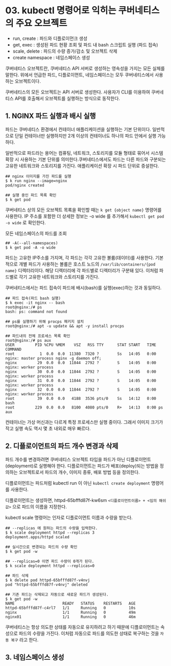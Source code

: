 # 03. kubectl 명령어로 익히는 쿠버네티스의 주요 오브젝트

- run, create : 파드와 디플로이먼크 생성
- get, exec : 생성된 파드 현황 조회 및 파드 내 bash 스크립트 실행 (파드 접속)
- scale, delete : 파드의 수량 증가/감소 및 오브젝트 삭제
- create namespace : 네임스페이스 생성

쿠버네티스 오브젝트란, 쿠버네티스 API 서버로 생성하는 영속성을 가지는 모든 실체를 말한다.
위에서 언급한 파드, 디플로이먼트, 네임스페이스는 모두 쿠버네티스에서 사용하는 오브젝트이다.

쿠버네티스의 모든 오브젝트는 API 서버로 생성한다.
사용자가 CLI를 이용하여 쿠버네티스 API를 호출해서 오브젝트를 실행하는 방식으로 동작한다.

## 1. NGINX 파드 실행과 배시 실행

파드는 쿠버네티스 환경에서 컨테이너 애플리케이션을 실행하는 기본 단위이다. 일반적으로 단일 컨테이너만 실행하지만 2개 이상의 컨테이너도 하나의 파드 안에서 실행 가능하다.

일반적으로 파드라는 용어는 컴퓨팅, 네트워크, 스토리지를 모듈 형태로 묶어서 시스템 확장 시 사용하는 기본 단위를 의미한다.쿠버네티스에서도 파드는 다른 파드와 구분되는 고유한 네트워크와 스토리지를 가진다. 애플리케이션 확장 시 파드 단위로 증설한다.

```shell
## nginx 이미지를 가진 파드를 실행
$ k run nginx --image=nginx
pod/nginx created

## 실행 중인 파드 목록 확인
$ k get pod
```

쿠버네티스 상의 모든 오브젝트 목록을 확인할 때는 `k get {object name}` 명령어를 사용한다.
IP 주소를 포함한 더 상세한 정보는 -o wide 를 추가해서 `kubectl get pod -o wide` 로 확인한다.

모든 네임스페이스의 파드를 조회

```shell
## -A(--all-namespaces)
$ k get pod -A -o wide
```

파드는 고유한 IP주소를 가지며, 각 파드는 각각 고유한 볼륨(데이터)를 사용한다.
기본적으로 개별 파드가 사용하는 볼륨은 호스트 노드의 `/var/lib/containers/{pod name}` 디렉터리이다. 해당 디렉터리에 각 파드별로 디렉터리가 구분돼 있다. 이처럼 파드별로 각기 고유한 네트워크와 스토리지를 가진다.

쿠버네티스에서는 파드 접속이 파드에 배시(bash)를 실행(exec)하는 것과 동일하다.

```shell
## 파드 접속(파드 bash 실행)
$ k exec -it nginx -- bash
root@nginx:/# ps
bash: ps: command not found

## ps를 실행하기 위해 procps 패키지 설치
root@nginx:/# apt -u update && apt -y install procps

## 파드내의 전체 프로세스 목록 확인
root@nginx:/# ps aux
USER         PID %CPU %MEM    VSZ   RSS TTY      STAT START   TIME COMMAND
root           1  0.0  0.0  11380  7320 ?        Ss   14:05   0:00 nginx: master process nginx -g daemon off;
nginx         29  0.0  0.0  11844  2792 ?        S    14:05   0:00 nginx: worker process
nginx         30  0.0  0.0  11844  2792 ?        S    14:05   0:00 nginx: worker process
nginx         31  0.0  0.0  11844  2792 ?        S    14:05   0:00 nginx: worker process
nginx         32  0.0  0.0  11844  2792 ?        S    14:05   0:00 nginx: worker process
root          39  0.0  0.0   4188  3536 pts/0    Ss   14:12   0:00 bash
root         229  0.0  0.0   8100  4080 pts/0    R+   14:13   0:00 ps aux
```

컨테이너는 가상 머신과는 다르게 특정 프로세스만 실행 중이다.
그래서 이미지 크기가 작고 실행 속도 역시 몇 초 내외로 매우 빠르다.

## 2. 디플로이먼트의 파드 개수 변경과 삭제

파드 개수를 변경하려면 쿠버네티스 오브젝트 타입을 파드가 아닌 디플로이먼트(deployment)로 실행해야 한다.
디플로이먼트는 파드가 배포(deploy)되는 방법을 정의하는 오브젝트로서 파드의 개수, 이미지 종류, 배포 방법 등을 정의한다.

디플로이먼트는 파드처럼 kubectl run 이 아닌 `kubectl create deployment` 명령어를 사용한다.

디플로이먼트는 생성하면, httpd-65bfffd87f-kw6sm `<디플로이먼트이름> + <임의 해쉬값>` 으로 파드의 이름을 지정한다.

kubectl scale 명령어는 인자로 디플로이먼트 이름과 수량을 받는다.

```shell
## --replicas 에 원하는 파드의 수량을 입력한다.
$ k scale deployment httpd --replicas 3
deployment.apps/httpd scaled

## 실시간으로 변경되는 파드의 수량 확인
$ k get pod -w

## --replicas=0 이면 파드 수량이 0개가 된다.
$ k scale deployment httpd --replicas=0

## 파드 삭제
$ k delete pod httpd-65bfffd87f-v4nvj
pod "httpd-65bfffd87f-v4nvj" deleted

## 기존 파드는 삭제되고 자동으로 새로운 파드가 생성된다.
$ k get pod -w
NAME                     READY   STATUS    RESTARTS   AGE
httpd-65bfffd87f-c4rl7   1/1     Running   0          10s
nginx                    1/1     Running   0          49m
nginx01                  1/1     Running   0          46m
```

쿠버네티스는 항상 의도한 상태를 자동으로 유지하려고 하기 때문에 디플로이먼트는 속성으로 파드의 수량을 가진다.
이처럼 자동으로 파드를 의도한 상태로 복구하는 것을 `자동 복구` 라고 한다.

## 3. 네임스페이스 생성
